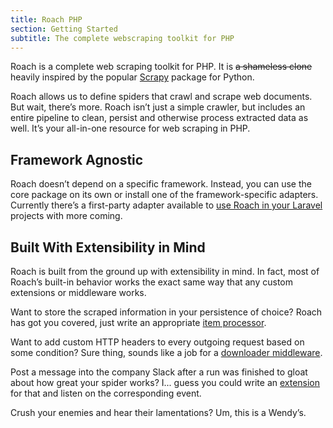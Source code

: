 ```yaml
---
title: Roach PHP
section: Getting Started
subtitle: The complete webscraping toolkit for PHP
---
```


Roach is a complete web scraping toolkit for PHP. It is ~~a shameless clone~~ heavily inspired by the popular [Scrapy](https://docs.scrapy.org) package for Python.

Roach allows us to define spiders that crawl and scrape web documents. But wait, there’s more. Roach isn’t just a simple crawler, but includes an entire pipeline to clean, persist and otherwise process extracted data as well. It’s your all-in-one resource for web scraping in PHP.

## Framework Agnostic

Roach doesn’t depend on a specific framework. Instead, you can use the core package on its own or install one of the framework-specific adapters. Currently there’s a first-party adapter available to [use Roach in your Laravel](/docs/laravel) projects with more coming.

## Built With Extensibility in Mind

Roach is built from the ground up with extensibility in mind. In fact, most of Roach’s built-in behavior works the exact same way that any custom extensions or middleware works.

Want to store the scraped information in your persistence of choice? Roach has got you covered, just write an appropriate [item processor](/docs/item-pipeline).

Want to add custom HTTP headers to every outgoing request based on some condition? Sure thing, sounds like a job for a [downloader middleware](/docs/downloader-middleware).

Post a message into the company Slack after a run was finished to gloat about how great your spider works? I... guess you could write an [extension](/docs/extensions) for that and listen on the corresponding event.

Crush your enemies and hear their lamentations? Um, this is a Wendy’s.
